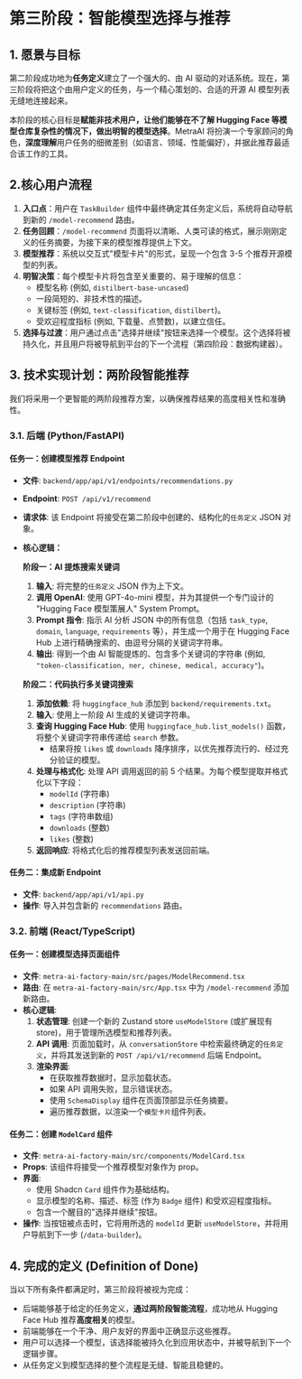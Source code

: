 # 第三阶段：智能模型选择与推荐

## 1. 愿景与目标

第二阶段成功地为**任务定义**建立了一个强大的、由 AI 驱动的对话系统。现在，第三阶段将把这个由用户定义的任务，与一个精心策划的、合适的开源 AI 模型列表无缝地连接起来。

本阶段的核心目标是**赋能非技术用户，让他们能够在不了解 Hugging Face 等模型仓库复杂性的情况下，做出明智的模型选择**。MetraAI 将扮演一个专家顾问的角色，**深度理解**用户任务的细微差别（如语言、领域、性能偏好），并据此推荐最适合该工作的工具。

## 2.核心用户流程

1.  **入口点**：用户在 `TaskBuilder` 组件中最终确定其任务定义后，系统将自动导航到新的 `/model-recommend` 路由。
2.  **任务回顾**：`/model-recommend` 页面将以清晰、人类可读的格式，展示刚刚定义的任务摘要，为接下来的模型推荐提供上下文。
3.  **模型推荐**：系统以交互式"模型卡片"的形式，呈现一个包含 3-5 个推荐开源模型的列表。
4.  **明智决策**：每个模型卡片将包含至关重要的、易于理解的信息：
    *   模型名称 (例如, `distilbert-base-uncased`)
    *   一段简短的、非技术性的描述。
    *   关键标签 (例如, `text-classification`, `distilbert`)。
    *   受欢迎程度指标 (例如, 下载量、点赞数)，以建立信任。
5.  **选择与过渡**：用户通过点击"选择并继续"按钮来选择一个模型。这个选择将被持久化，并且用户将被导航到平台的下一个流程（第四阶段：数据构建器）。

## 3. 技术实现计划：两阶段智能推荐

我们将采用一个更智能的两阶段推荐方案，以确保推荐结果的高度相关性和准确性。

### 3.1. 后端 (Python/FastAPI)

#### 任务一：创建模型推荐 Endpoint

-   **文件**: `backend/app/api/v1/endpoints/recommendations.py`
-   **Endpoint**: `POST /api/v1/recommend`
-   **请求体**: 该 Endpoint 将接受在第二阶段中创建的、结构化的`任务定义` JSON 对象。
-   **核心逻辑：**

    **阶段一：AI 提炼搜索关键词**
    1.  **输入**: 将完整的`任务定义` JSON 作为上下文。
    2.  **调用 OpenAI**: 使用 GPT-4o-mini 模型，并为其提供一个专门设计的 "Hugging Face 模型策展人" System Prompt。
    3.  **Prompt 指令**: 指示 AI 分析 JSON 中的所有信息（包括 `task_type`, `domain`, `language`, `requirements` 等），并生成一个用于在 Hugging Face Hub 上进行精确搜索的、由逗号分隔的关键词字符串。
    4.  **输出**: 得到一个由 AI 智能提炼的、包含多个关键词的字符串 (例如, `"token-classification, ner, chinese, medical, accuracy"`)。

    **阶段二：代码执行多关键词搜索**
    1.  **添加依赖**: 将 `huggingface_hub` 添加到 `backend/requirements.txt`。
    2.  **输入**: 使用上一阶段 AI 生成的关键词字符串。
    3.  **查询 Hugging Face Hub**: 使用 `huggingface_hub.list_models()` 函数，将整个关键词字符串传递给 `search` 参数。
        -   结果将按 `likes` 或 `downloads` 降序排序，以优先推荐流行的、经过充分验证的模型。
    4.  **处理与格式化**: 处理 API 调用返回的前 5 个结果。为每个模型提取并格式化以下字段：
        -   `modelId` (字符串)
        -   `description` (字符串)
        -   `tags` (字符串数组)
        -   `downloads` (整数)
        -   `likes` (整数)
    5.  **返回响应**: 将格式化后的推荐模型列表发送回前端。

#### 任务二：集成新 Endpoint

-   **文件**: `backend/app/api/v1/api.py`
-   **操作**: 导入并包含新的 `recommendations` 路由。

### 3.2. 前端 (React/TypeScript)

#### 任务一：创建模型选择页面组件

-   **文件**: `metra-ai-factory-main/src/pages/ModelRecommend.tsx`
-   **路由**: 在 `metra-ai-factory-main/src/App.tsx` 中为 `/model-recommend` 添加新路由。
-   **核心逻辑**:
    1.  **状态管理**: 创建一个新的 Zustand store `useModelStore` (或扩展现有 store)，用于管理所选模型和推荐列表。
    2.  **API 调用**: 页面加载时，从 `conversationStore` 中检索最终确定的`任务定义`，并将其发送到新的 `POST /api/v1/recommend` 后端 Endpoint。
    3.  **渲染界面**:
        -   在获取推荐数据时，显示加载状态。
        -   如果 API 调用失败，显示错误状态。
        -   使用 `SchemaDisplay` 组件在页面顶部显示任务摘要。
        -   遍历推荐数据，以渲染一个`模型卡片`组件列表。

#### 任务二：创建 `ModelCard` 组件

-   **文件**: `metra-ai-factory-main/src/components/ModelCard.tsx`
-   **Props**: 该组件将接受一个推荐模型对象作为 prop。
-   **界面**:
    -   使用 Shadcn `Card` 组件作为基础结构。
    -   显示模型的名称、描述、标签 (作为 `Badge` 组件) 和受欢迎程度指标。
    -   包含一个醒目的"选择并继续"按钮。
-   **操作**: 当按钮被点击时，它将用所选的 `modelId` 更新 `useModelStore`，并将用户导航到下一步 (`/data-builder`)。

## 4. 完成的定义 (Definition of Done)

当以下所有条件都满足时，第三阶段将被视为完成：
-   后端能够基于给定的任务定义，**通过两阶段智能流程**，成功地从 Hugging Face Hub 推荐**高度相关**的模型。
-   前端能够在一个干净、用户友好的界面中正确显示这些推荐。
-   用户可以选择一个模型，该选择能被持久化到应用状态中，并被导航到下一个逻辑步骤。
-   从任务定义到模型选择的整个流程是无缝、智能且稳健的。 